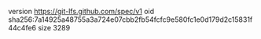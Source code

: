 version https://git-lfs.github.com/spec/v1
oid sha256:7a14925a48755a3a724e07cbb2fb54fcfc9e580fc1e0d179d2c15831f44c4fe6
size 3289
